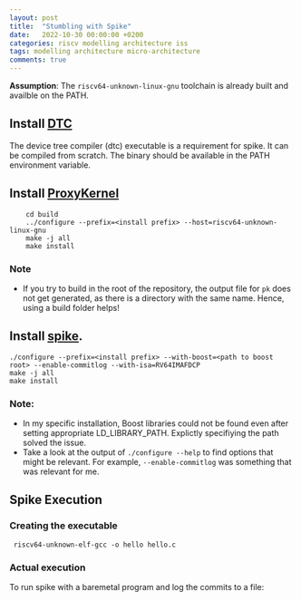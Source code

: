 ```yaml
---
layout: post
title:  "Stumbling with Spike"
date:   2022-10-30 00:00:00 +0200
categories: riscv modelling architecture iss
tags: modelling architecture micro-architecture
comments: true
---
```


**Assumption**: The `riscv64-unknown-linux-gnu` toolchain is already built and availble on the PATH. 

## Install [DTC](https://git.launchpad.net/ubuntu/+source/device-tree-compiler/?h=applied/debian/sid)
The device tree compiler (dtc) executable is a requirement for spike. It can be compiled from scratch.
The binary should be available in the PATH environment variable. 

## Install [ProxyKernel](https://github.com/riscv-software-src/riscv-pk)
``` mkdir build
    cd build 
    ../configure --prefix=<install prefix> --host=riscv64-unknown-linux-gnu
    make -j all
    make install
```
### Note
- If you try to build in the root of the repository, the output file for `pk` does not get generated, as there is a directory with the same name. Hence, using a build folder helps!

## Install [spike](https://github.com/riscv-software-src/riscv-isa-sim). 

``` 
./configure --prefix=<install prefix> --with-boost=<path to boost root> --enable-commitlog --with-isa=RV64IMAFDCP 
make -j all
make install
``` 

### Note: 
- In my specific installation, Boost libraries could not be found
    even after setting appropriate LD_LIBRARY_PATH. Explictly specifiying the path solved the issue.
- Take a look at the output of `./configure --help` to find options that might be relevant. For example, `--enable-commitlog` was something that was relevant for me. 

## Spike Execution 

### Creating the executable
``` riscv64-unknown-elf-gcc -o hello hello.c```

### Actual execution
To run spike with a baremetal program and log the commits to a file:
```spike  -m 1G --log-commits --log=spike_log.txt $(\which pk) hello 
```